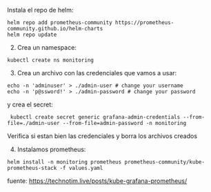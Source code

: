Instala el repo de helm:
```
helm repo add prometheus-community https://prometheus-community.github.io/helm-charts
helm repo update
```

2. Crea un namespace:
```
kubectl create ns monitoring
```

3. Crea un archivo con las credenciales que vamos a usar:

```
echo -n 'adminuser' > ./admin-user # change your username
echo -n 'p@ssword!' > ./admin-password # change your password
```
y crea el secret:
```
 kubectl create secret generic grafana-admin-credentials --from-file=./admin-user --from-file=admin-password -n monitoring
```
Verifica si estan bien las credenciales y borra los archivos creados

4. Instalamos prometheus:
```
helm install -n monitoring prometheus prometheus-community/kube-prometheus-stack -f values.yaml
```

fuente: https://technotim.live/posts/kube-grafana-prometheus/